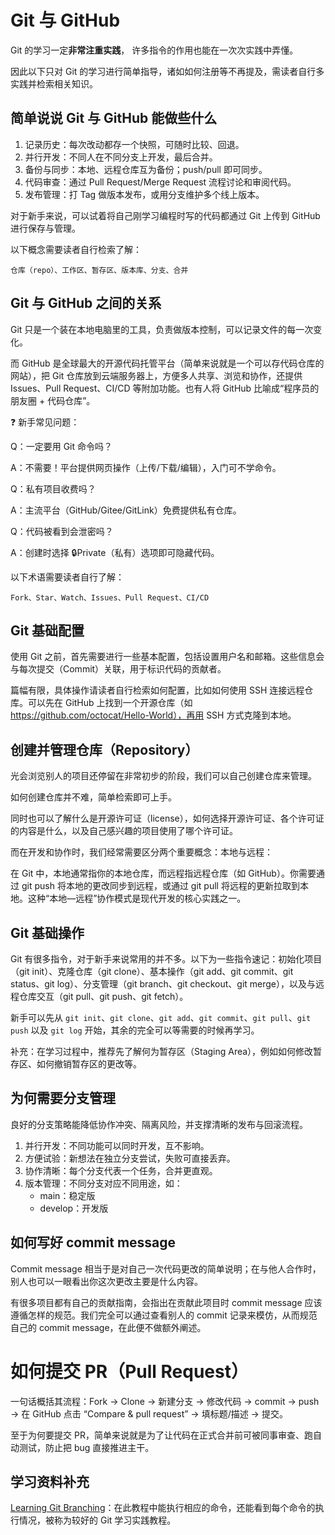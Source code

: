 # Git 与 GitHub

Git 的学习一定**非常注重实践**，
许多指令的作用也能在一次次实践中弄懂。

因此以下只对 Git 的学习进行简单指导，诸如如何注册等不再提及，需读者自行多实践并检索相关知识。

## 简单说说 Git 与 GitHub 能做些什么
1. 记录历史：每次改动都存一个快照，可随时比较、回退。
2. 并行开发：不同人在不同分支上开发，最后合并。
3. 备份与同步：本地、远程仓库互为备份；push/pull 即可同步。
4. 代码审查：通过 Pull Request/Merge Request 流程讨论和审阅代码。
5. 发布管理：打 Tag 做版本发布，或用分支维护多个线上版本。

对于新手来说，可以试着将自己刚学习编程时写的代码都通过 Git 上传到 GitHub 进行保存与管理。

以下概念需要读者自行检索了解：
```
仓库（repo）、工作区、暂存区、版本库、分支、合并
```

## Git 与 GitHub 之间的关系
Git 只是一个装在本地电脑里的工具，负责做版本控制，可以记录文件的每一次变化。

而 GitHub 是全球最大的开源代码托管平台（简单来说就是一个可以存代码仓库的网站），把 Git 仓库放到云端服务器上，方便多人共享、浏览和协作，还提供 Issues、Pull Request、CI/CD 等附加功能。也有人将 GitHub 比喻成“程序员的朋友圈 + 代码仓库”。

❓ 新手常见问题：

Q：一定要用 Git 命令吗？

A：不需要！平台提供网页操作（上传/下载/编辑），入门可不学命令。

Q：私有项目收费吗？

A：主流平台（GitHub/Gitee/GitLink）免费提供私有仓库。

Q：代码被看到会泄密吗？

A：创建时选择 🔒Private（私有）选项即可隐藏代码。

以下术语需要读者自行了解：
```
Fork、Star、Watch、Issues、Pull Request、CI/CD
```

## Git 基础配置
使用 Git 之前，首先需要进行一些基本配置，包括设置用户名和邮箱。这些信息会与每次提交（Commit）关联，用于标识代码的贡献者。

篇幅有限，具体操作请读者自行检索如何配置，比如如何使用 SSH 连接远程仓库。可以先在 GitHub 上找到一个开源仓库（如 https://github.com/octocat/Hello-World），再用 SSH 方式克隆到本地。

## 创建并管理仓库（Repository）
光会浏览别人的项目还停留在非常初步的阶段，我们可以自己创建仓库来管理。

如何创建仓库并不难，简单检索即可上手。

同时也可以了解什么是开源许可证（license），如何选择开源许可证、各个许可证的内容是什么，以及自己感兴趣的项目使用了哪个许可证。

而在开发和协作时，我们经常需要区分两个重要概念：本地与远程：

在 Git 中，本地通常指你的本地仓库，而远程指远程仓库（如 GitHub）。你需要通过 git push 将本地的更改同步到远程，或通过 git pull 将远程的更新拉取到本地。这种“本地—远程”协作模式是现代开发的核心实践之一。

## Git 基础操作
Git 有很多指令，对于新手来说常用的并不多。以下为一些指令速记：初始化项目（git init）、克隆仓库（git clone）、基本操作（git add、git commit、git status、git log）、分支管理（git branch、git checkout、git merge），以及与远程仓库交互（git pull、git push、git fetch）。

新手可以先从 `git init`、`git clone`、`git add`、`git commit`、`git pull`、`git push` 以及 `git log` 开始，其余的完全可以等需要的时候再学习。

补充：在学习过程中，推荐先了解何为暂存区（Staging Area），例如如何修改暂存区、如何撤销暂存区的更改等。

## 为何需要分支管理

良好的分支策略能降低协作冲突、隔离风险，并支撑清晰的发布与回滚流程。

1. 并行开发：不同功能可以同时开发，互不影响。
2. 方便试验：新想法在独立分支尝试，失败可直接丢弃。
3. 协作清晰：每个分支代表一个任务，合并更直观。
4. 版本管理：不同分支对应不同用途，如：
   - main：稳定版
   - develop：开发版

## 如何写好 commit message
Commit message 相当于是对自己一次代码更改的简单说明；在与他人合作时，别人也可以一眼看出你这次更改主要是什么内容。

有很多项目都有自己的贡献指南，会指出在贡献此项目时 commit message 应该遵循怎样的规范。我们完全可以通过查看别人的 commit 记录来模仿，从而规范自己的 commit message，在此便不做额外阐述。

# 如何提交 PR（Pull Request）
一句话概括其流程：Fork → Clone → 新建分支 → 修改代码 → commit → push → 在 GitHub 点击 “Compare & pull request” → 填标题/描述 → 提交。

至于为何要提交 PR，简单来说就是为了让代码在正式合并前可被同事审查、跑自动测试，防止把 bug 直接推进主干。


## 学习资料补充
[Learning Git Branching](https://learngitbranching.js.org/?locale=zh_CN)：在此教程中能执行相应的命令，还能看到每个命令的执行情况，被称为较好的 Git 学习实践教程。
